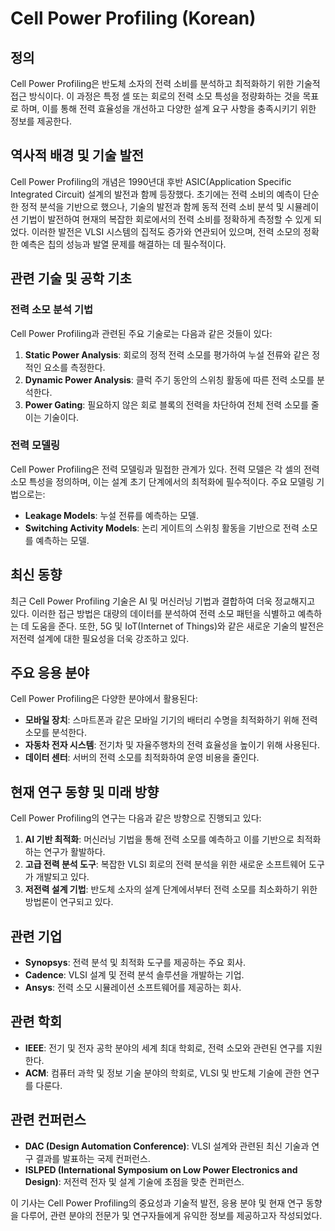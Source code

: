 # Cell Power Profiling (Korean)

## 정의

Cell Power Profiling은 반도체 소자의 전력 소비를 분석하고 최적화하기 위한 기술적 접근 방식이다. 이 과정은 특정 셀 또는 회로의 전력 소모 특성을 정량화하는 것을 목표로 하며, 이를 통해 전력 효율성을 개선하고 다양한 설계 요구 사항을 충족시키기 위한 정보를 제공한다.

## 역사적 배경 및 기술 발전

Cell Power Profiling의 개념은 1990년대 후반 ASIC(Application Specific Integrated Circuit) 설계의 발전과 함께 등장했다. 초기에는 전력 소비의 예측이 단순한 정적 분석을 기반으로 했으나, 기술의 발전과 함께 동적 전력 소비 분석 및 시뮬레이션 기법이 발전하여 현재의 복잡한 회로에서의 전력 소비를 정확하게 측정할 수 있게 되었다. 이러한 발전은 VLSI 시스템의 집적도 증가와 연관되어 있으며, 전력 소모의 정확한 예측은 칩의 성능과 발열 문제를 해결하는 데 필수적이다.

## 관련 기술 및 공학 기초

### 전력 소모 분석 기법

Cell Power Profiling과 관련된 주요 기술로는 다음과 같은 것들이 있다:

1. **Static Power Analysis**: 회로의 정적 전력 소모를 평가하여 누설 전류와 같은 정적인 요소를 측정한다.
2. **Dynamic Power Analysis**: 클럭 주기 동안의 스위칭 활동에 따른 전력 소모를 분석한다.
3. **Power Gating**: 필요하지 않은 회로 블록의 전력을 차단하여 전체 전력 소모를 줄이는 기술이다.

### 전력 모델링

Cell Power Profiling은 전력 모델링과 밀접한 관계가 있다. 전력 모델은 각 셀의 전력 소모 특성을 정의하며, 이는 설계 초기 단계에서의 최적화에 필수적이다. 주요 모델링 기법으로는:

- **Leakage Models**: 누설 전류를 예측하는 모델.
- **Switching Activity Models**: 논리 게이트의 스위칭 활동을 기반으로 전력 소모를 예측하는 모델.

## 최신 동향

최근 Cell Power Profiling 기술은 AI 및 머신러닝 기법과 결합하여 더욱 정교해지고 있다. 이러한 접근 방법은 대량의 데이터를 분석하여 전력 소모 패턴을 식별하고 예측하는 데 도움을 준다. 또한, 5G 및 IoT(Internet of Things)와 같은 새로운 기술의 발전은 저전력 설계에 대한 필요성을 더욱 강조하고 있다.

## 주요 응용 분야

Cell Power Profiling은 다양한 분야에서 활용된다:

- **모바일 장치**: 스마트폰과 같은 모바일 기기의 배터리 수명을 최적화하기 위해 전력 소모를 분석한다.
- **자동차 전자 시스템**: 전기차 및 자율주행차의 전력 효율성을 높이기 위해 사용된다.
- **데이터 센터**: 서버의 전력 소모를 최적화하여 운영 비용을 줄인다.

## 현재 연구 동향 및 미래 방향

Cell Power Profiling의 연구는 다음과 같은 방향으로 진행되고 있다:

1. **AI 기반 최적화**: 머신러닝 기법을 통해 전력 소모를 예측하고 이를 기반으로 최적화하는 연구가 활발하다.
2. **고급 전력 분석 도구**: 복잡한 VLSI 회로의 전력 분석을 위한 새로운 소프트웨어 도구가 개발되고 있다.
3. **저전력 설계 기법**: 반도체 소자의 설계 단계에서부터 전력 소모를 최소화하기 위한 방법론이 연구되고 있다.

## 관련 기업

- **Synopsys**: 전력 분석 및 최적화 도구를 제공하는 주요 회사.
- **Cadence**: VLSI 설계 및 전력 분석 솔루션을 개발하는 기업.
- **Ansys**: 전력 소모 시뮬레이션 소프트웨어를 제공하는 회사.

## 관련 학회

- **IEEE**: 전기 및 전자 공학 분야의 세계 최대 학회로, 전력 소모와 관련된 연구를 지원한다.
- **ACM**: 컴퓨터 과학 및 정보 기술 분야의 학회로, VLSI 및 반도체 기술에 관한 연구를 다룬다.

## 관련 컨퍼런스

- **DAC (Design Automation Conference)**: VLSI 설계와 관련된 최신 기술과 연구 결과를 발표하는 국제 컨퍼런스.
- **ISLPED (International Symposium on Low Power Electronics and Design)**: 저전력 전자 및 설계 기술에 초점을 맞춘 컨퍼런스.

이 기사는 Cell Power Profiling의 중요성과 기술적 발전, 응용 분야 및 현재 연구 동향을 다루어, 관련 분야의 전문가 및 연구자들에게 유익한 정보를 제공하고자 작성되었다.